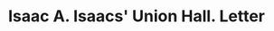 ---
doi: 10.7916/D82F90MM
date_other: '1860'
date_other_textual: 1860-1869
form: correspondence
genre:
- Letters (correspondence)
name:
- Isaac A. Isaacs' Union Hall
object_in_context_url: https://biggert.cul.columbia.edu/items/view/ave_biggert_01286
subject_hierarchical_geographic:
- Cleveland, Ohio, United States
subject_name:
- Isaac A. Isaacs' Union Hall
title: Isaac A. Isaacs' Union Hall. Letter
sort_title: Isaac A. Isaacs' Union Hall. Letter
call_number: ave_biggert_01286
coordinates:
- 41.48222222222223,-81.66972222222223
pid: ave_biggert_01286
identifiers: ave_biggert_01286
canvas_id: ldpd:396548
permalink: "/items/ave_biggert_01286/"
layout: iiif-image-page
---